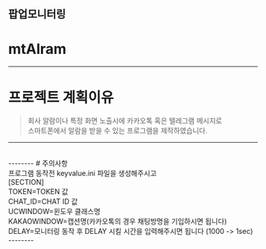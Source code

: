 ## 팝업모니터링
# mtAlram
---------
# 프로젝트 계획이유
> 회사 알람이나 특정 화면 노출시에 카카오톡 혹은 텔레그램 메시지로 <br>
> 스마트폰에서 알람을 받을 수 있는 프로그램을 제작하였습니다.
--------
<br>
--------
# 주의사항 <br>
프로그램 동작전 keyvalue.ini 파일을 생성해주시고 <br>
[SECTION] <br>
TOKEN=TOKEN 값 <br>
CHAT_ID=CHAT ID 값 <br>
UCWINDOW=윈도우 클래스명 <br>
KAKAOWINDOW=캡션명(카카오톡의 경우 채팅방명을 기입하시면 됩니다) <br>
DELAY=모니터링 동작 후 DELAY 시킬 시간을 입력해주시면 됩니다 (1000 -> 1sec) <br>
--------